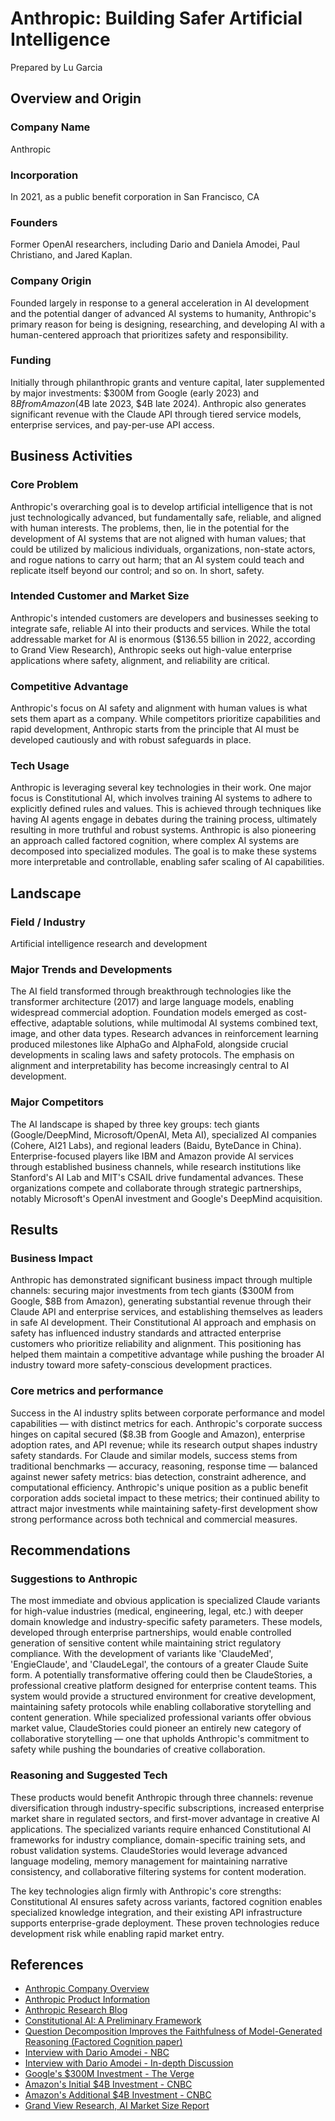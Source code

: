 # Anthropic: Building Safer Artificial Intelligence
Prepared by Lu Garcia

## Overview and Origin

### Company Name
Anthropic

### Incorporation
In 2021, as a public benefit corporation in San Francisco, CA

### Founders
Former OpenAI researchers, including Dario and Daniela Amodei, Paul Christiano, and Jared Kaplan.

### Company Origin
Founded largely in response to a general acceleration in AI development and the potential danger of advanced AI systems to humanity, Anthropic's primary reason for being is designing, researching, and developing AI with a human-centered approach that prioritizes safety and responsibility.

### Funding
Initially through philanthropic grants and venture capital, later supplemented by major investments: $300M from Google (early 2023) and $8B from Amazon ($4B late 2023, $4B late 2024). Anthropic also generates significant revenue with the Claude API through tiered service models, enterprise services, and pay-per-use API access.

## Business Activities

### Core Problem
Anthropic's overarching goal is to develop artificial intelligence that is not just technologically advanced, but fundamentally safe, reliable, and aligned with human interests. The problems, then, lie in the potential for the development of AI systems that are not aligned with human values; that could be utilized by malicious individuals, organizations, non-state actors, and rogue nations to carry out harm; that an AI system could teach and replicate itself beyond our control; and so on. In short, safety.

### Intended Customer and Market Size
Anthropic's intended customers are developers and businesses seeking to integrate safe, reliable AI into their products and services. While the total addressable market for AI is enormous ($136.55 billion in 2022, according to Grand View Research), Anthropic seeks out high-value enterprise applications where safety, alignment, and reliability are critical. 

### Competitive Advantage
Anthropic's focus on AI safety and alignment with human values is what sets them apart as a company. While competitors prioritize capabilities and rapid development, Anthropic starts from the principle that AI must be developed cautiously and with robust safeguards in place. 

### Tech Usage
Anthropic is leveraging several key technologies in their work. One major focus is Constitutional AI, which involves training AI systems to adhere to explicitly defined rules and values. This is achieved through techniques like having AI agents engage in debates during the training process, ultimately resulting in more truthful and robust systems. Anthropic is also pioneering an approach called factored cognition, where complex AI systems are decomposed into specialized modules. The goal is to make these systems more interpretable and controllable, enabling safer scaling of AI capabilities. 

## Landscape

### Field / Industry
Artificial intelligence research and development

### Major Trends and Developments
The AI field transformed through breakthrough technologies like the transformer architecture (2017) and large language models, enabling widespread commercial adoption. Foundation models emerged as cost-effective, adaptable solutions, while multimodal AI systems combined text, image, and other data types. Research advances in reinforcement learning produced milestones like AlphaGo and AlphaFold, alongside crucial developments in scaling laws and safety protocols. The emphasis on alignment and interpretability has become increasingly central to AI development.

### Major Competitors
The AI landscape is shaped by three key groups: tech giants (Google/DeepMind, Microsoft/OpenAI, Meta AI), specialized AI companies (Cohere, AI21 Labs), and regional leaders (Baidu, ByteDance in China). Enterprise-focused players like IBM and Amazon provide AI services through established business channels, while research institutions like Stanford's AI Lab and MIT's CSAIL drive fundamental advances. These organizations compete and collaborate through strategic partnerships, notably Microsoft's OpenAI investment and Google's DeepMind acquisition.

## Results

### Business Impact
Anthropic has demonstrated significant business impact through multiple channels: securing major investments from tech giants ($300M from Google, $8B from Amazon), generating substantial revenue through their Claude API and enterprise services, and establishing themselves as leaders in safe AI development. Their Constitutional AI approach and emphasis on safety has influenced industry standards and attracted enterprise customers who prioritize reliability and alignment. This positioning has helped them maintain a competitive advantage while pushing the broader AI industry toward more safety-conscious development practices.

### Core metrics and performance
Success in the AI industry splits between corporate performance and model capabilities — with distinct metrics for each. Anthropic's corporate success hinges on capital secured ($8.3B from Google and Amazon), enterprise adoption rates, and API revenue; while its research output shapes industry safety standards. For Claude and similar models, success stems from traditional benchmarks — accuracy, reasoning, response time — balanced against newer safety metrics: bias detection, constraint adherence, and computational efficiency. Anthropic's unique position as a public benefit corporation adds societal impact to these metrics; their continued ability to attract major investments while maintaining safety-first development show strong performance across both technical and commercial measures.


## Recommendations

### Suggestions to Anthropic
The most immediate and obvious application is specialized Claude variants for high-value industries (medical, engineering, legal, etc.) with deeper domain knowledge and industry-specific safety parameters. These models, developed through enterprise partnerships, would enable controlled generation of sensitive content while maintaining strict regulatory compliance. With the development of variants like 'ClaudeMed', 'EngieClaude', and 'ClaudeLegal', the contours of a greater Claude Suite form. A potentially transformative offering could then be ClaudeStories, a professional creative platform designed for enterprise content teams. This system would provide a structured environment for creative development, maintaining safety protocols while enabling collaborative storytelling and content generation. While specialized professional variants offer obvious market value, ClaudeStories could pioneer an entirely new category of collaborative storytelling — one that upholds Anthropic's commitment to safety while pushing the boundaries of creative collaboration.

### Reasoning and Suggested Tech

These products would benefit Anthropic through three channels: revenue diversification through industry-specific subscriptions, increased enterprise market share in regulated sectors, and first-mover advantage in creative AI applications. The specialized variants require enhanced Constitutional AI frameworks for industry compliance, domain-specific training sets, and robust validation systems. ClaudeStories would leverage advanced language modeling, memory management for maintaining narrative consistency, and collaborative filtering systems for content moderation.

The key technologies align firmly with Anthropic's core strengths: Constitutional AI ensures safety across variants, factored cognition enables specialized knowledge integration, and their existing API infrastructure supports enterprise-grade deployment. These proven technologies reduce development risk while enabling rapid market entry.


## References

- [Anthropic Company Overview](https://www.anthropic.com/company)
- [Anthropic Product Information](https://www.anthropic.com/product)
- [Anthropic Research Blog](https://www.anthropic.com/research)
- [Constitutional AI: A Preliminary Framework](https://arxiv.org/abs/2212.08073)
- [Question Decomposition Improves the Faithfulness of Model-Generated Reasoning (Factored Cognition paper)](https://www-cdn.anthropic.com/8154fb1d828cdc390dc1fa442d84034948679c47/question-decomposition-improves-the-faithfulness-of-model-generated-reasoning.pdf)
- [Interview with Dario Amodei - NBC](https://www.youtube.com/watch?v=Y2N-uhZFPIM)
- [Interview with Dario Amodei - In-depth Discussion](https://www.youtube.com/watch?v=ugvHCXCOmm4)
- [Google's $300M Investment - The Verge](https://www.theverge.com/2023/2/3/23584540/google-anthropic-investment-300-million-openai-chatgpt-rival-claude)
- [Amazon's Initial $4B Investment - CNBC](https://www.cnbc.com/2023/09/25/amazon-to-invest-up-to-4-billion-in-ai-startup-anthropic.html)
- [Amazon's Additional $4B Investment - CNBC](https://www.cnbc.com/2024/11/22/amazon-to-invest-another-4-billion-in-anthropic-openais-biggest-rival.html)
- [Grand View Research, AI Market Size Report](https://www.grandviewresearch.com/industry-analysis/artificial-intelligence-ai-market)